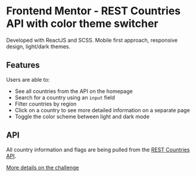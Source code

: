 # Frontend Mentor - REST Countries API with color theme switcher

Developed with ReactJS and SCSS. Mobile first approach, responsive design, light/dark themes.

## Features

Users are able to:

- See all countries from the API on the homepage
- Search for a country using an `input` field
- Filter countries by region
- Click on a country to see more detailed information on a separate page
- Toggle the color scheme between light and dark mode

## API

All country information and flags are being pulled from the [REST Countries API](https://restcountries.eu).

[More details on the challenge](https://www.frontendmentor.io/challenges/rest-countries-api-with-color-theme-switcher-5cacc469fec04111f7b848ca/hub/rest-countries-api-with-color-theme-switcher-jTEfd1I9M)
